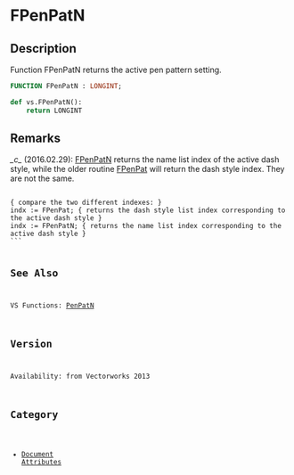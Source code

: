# FPenPatN

## Description
Function FPenPatN returns the active pen pattern setting.

```pascal
FUNCTION FPenPatN : LONGINT;
```

```python
def vs.FPenPatN():
    return LONGINT
```

## Remarks
*\_c\_* (2016.02.29): [FPenPatN](FPenPatN.md) returns the name list index of the active dash style, while the older routine [FPenPat](FPenPat.md) will return the dash style index. They are not the same.

<code lang='vs'>
{ compare the two different indexes: }
indx := FPenPat; { returns the dash style list index corresponding to the active dash style }
indx := FPenPatN; { returns the name list index corresponding to the active dash style }
```

## See Also
VS Functions:
[PenPatN](PenPatN.md)

## Version
Availability: from Vectorworks 2013

## Category
* [Document Attributes](../Categories/Document%20Attributes.md)
